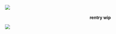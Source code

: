 ![](https://files.catbox.moe/bwvjac.gif)
                                                        **rentry wip**

![](https://files.catbox.moe/qkuxmo.gif)
